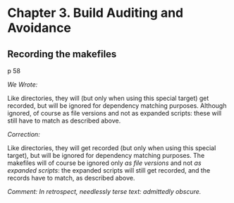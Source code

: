 # Chapter 3. Build Auditing and Avoidance

## Recording the makefiles

p 58

*We Wrote:*

Like directories, they will (but only when using this special target) get recorded, but will be ignored for dependency matching purposes. Although ignored, of course as file versions and not as expanded scripts: these will still have to match as described above.

*Correction:*

Like directories, they will get recorded (but only when using this special target), but will be ignored for dependency matching purposes. The makefiles will of course be ignored only _as file versions_ and not _as expanded scripts_: the expanded scripts will still get recorded, and the records have to match, as described above.

*Comment: 
In retrospect, needlessly terse text: admittedly obscure.*